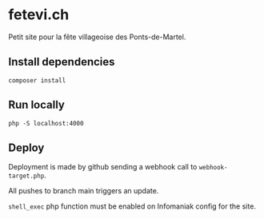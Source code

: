 # fetevi.ch

Petit site pour la fête villageoise des Ponts-de-Martel.

## Install dependencies

    composer install

## Run locally

    php -S localhost:4000

## Deploy

Deployment is made by github sending a webhook call to `webhook-target.php`.

All pushes to branch main triggers an update.

`shell_exec` php function must be enabled on Infomaniak config for the site.
